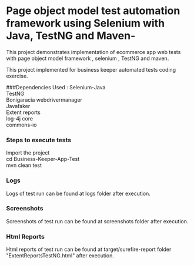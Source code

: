 # Page object model test automation framework using Selenium with Java, TestNG and Maven-
This  project demonstrates implementation of ecommerce app web tests with page object model framework , selenium , TestNG and maven.

This project implemented for business keeper automated tests coding exercise.

###Dependencies Used :
Selenium-Java\
TestNG\
Bonigaracia webdrivermanager\
Javafaker\
Extent reports\
log-4j core\
commons-io

### Steps to execute tests

Import the project\
cd Business-Keeper-App-Test\
mvn clean test

### Logs
Logs of test run can be found at logs folder after execution. 

### Screenshots
Screenshots of test run can be found at screenshots folder after execution.

### Html Reports
Html reports of test run can be found at target/surefire-report folder "ExtentReportsTestNG.html" after execution.  

